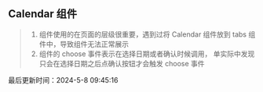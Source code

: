 <!--
 * @Description: nutui使用记录
 * @Author: prui
 * @Date: 2024-05-08 09:40:57
 * @LastEditTime: 2024-05-08 09:44:09
 * @LastEditors: prui
 * 不忘初心,不负梦想
-->

## Calendar 组件

> 1. 组件使用的在页面的层级很重要，遇到过将 Calendar 组件放到 tabs 组件中，导致组件无法正常展示
> 2. 组件的 choose 事件表示在选择日期或者确认时候调用， 单实际中发现只会在选择日期之后点确认按钮才会触发 choose 事件


最后更新时间：2024-5-8 09:45:16